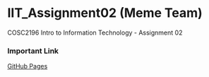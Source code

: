# IIT_Assignment02 (Meme Team)
COSC2196 Intro to Information Technology - Assignment 02


### Important Link
[GitHub Pages](https://iit-memeteam.github.io/IIT_Assignment02/)
